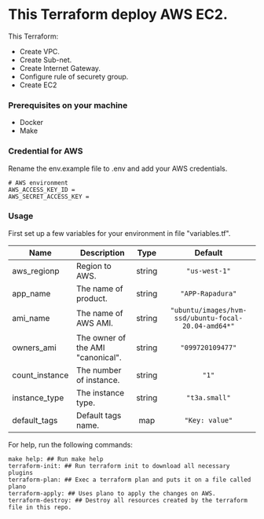 # This Terraform deploy AWS EC2.

This Terraform:
* Create VPC.
* Create Sub-net.
* Create Internet Gateway.
* Configure rule of securety group.
* Create EC2

### Prerequisites on your machine

* Docker
* Make

### Credential for AWS
Rename the env.example file to .env and add your AWS credentials.
```shell
# AWS environment
AWS_ACCESS_KEY_ID =
AWS_SECRET_ACCESS_KEY =
```

### Usage
First set up a few variables for your environment in file "variables.tf".

| Name | Description | Type | Default |
|------|-------------|:----:|:-----:|
| aws\_regionp | Region to AWS. | string | `"us-west-1"` |
| app\_name | The name of product. | string | `"APP-Rapadura"` |
| ami\_name | The name of AWS AMI. | string | `"ubuntu/images/hvm-ssd/ubuntu-focal-20.04-amd64*"` |
| owners\_ami | The owner of the AMI "canonical". | string | `"099720109477"` |
| count\_instance | The number of instance. | string | `"1"` |
| instance\_type | The instance type. | string | `"t3a.small"` |
| default\_tags | Default tags name. | map | `"Key: value"` |

For help, run the following commands:

```make
make help: ## Run make help 
terraform-init: ## Run terraform init to download all necessary plugins
terraform-plan: ## Exec a terraform plan and puts it on a file called plano
terraform-apply: ## Uses plano to apply the changes on AWS.
terraform-destroy: ## Destroy all resources created by the terraform file in this repo.
```